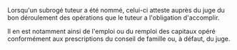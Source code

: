   
 Lorsqu'un subrogé tuteur a été nommé, celui-ci atteste auprès du juge du bon déroulement des opérations que le tuteur a l'obligation d'accomplir.  

  
 Il en est notamment ainsi de l'emploi ou du remploi des capitaux opéré conformément aux prescriptions du conseil de famille ou, à défaut, du juge.  
